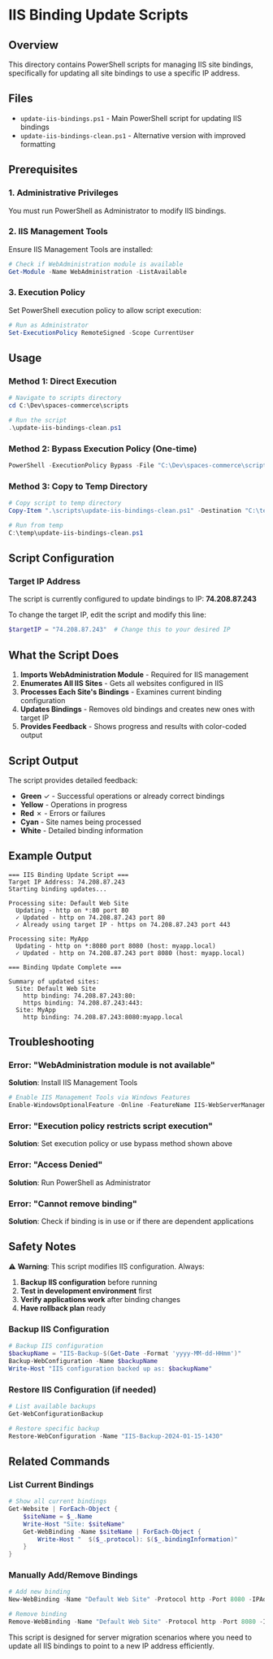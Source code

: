 # IIS Binding Update Scripts

## Overview
This directory contains PowerShell scripts for managing IIS site bindings, specifically for updating all site bindings to use a specific IP address.

## Files
- `update-iis-bindings.ps1` - Main PowerShell script for updating IIS bindings
- `update-iis-bindings-clean.ps1` - Alternative version with improved formatting

## Prerequisites

### 1. Administrative Privileges
You must run PowerShell as Administrator to modify IIS bindings.

### 2. IIS Management Tools
Ensure IIS Management Tools are installed:
```powershell
# Check if WebAdministration module is available
Get-Module -Name WebAdministration -ListAvailable
```

### 3. Execution Policy
Set PowerShell execution policy to allow script execution:
```powershell
# Run as Administrator
Set-ExecutionPolicy RemoteSigned -Scope CurrentUser
```

## Usage

### Method 1: Direct Execution
```powershell
# Navigate to scripts directory
cd C:\Dev\spaces-commerce\scripts

# Run the script
.\update-iis-bindings-clean.ps1
```

### Method 2: Bypass Execution Policy (One-time)
```powershell
PowerShell -ExecutionPolicy Bypass -File "C:\Dev\spaces-commerce\scripts\update-iis-bindings-clean.ps1"
```

### Method 3: Copy to Temp Directory
```powershell
# Copy script to temp directory
Copy-Item ".\scripts\update-iis-bindings-clean.ps1" -Destination "C:\temp\"

# Run from temp
C:\temp\update-iis-bindings-clean.ps1
```

## Script Configuration

### Target IP Address
The script is currently configured to update bindings to IP: **74.208.87.243**

To change the target IP, edit the script and modify this line:
```powershell
$targetIP = "74.208.87.243"  # Change this to your desired IP
```

## What the Script Does

1. **Imports WebAdministration Module** - Required for IIS management
2. **Enumerates All IIS Sites** - Gets all websites configured in IIS
3. **Processes Each Site's Bindings** - Examines current binding configuration
4. **Updates Bindings** - Removes old bindings and creates new ones with target IP
5. **Provides Feedback** - Shows progress and results with color-coded output

## Script Output

The script provides detailed feedback:
- **Green** ✓ - Successful operations or already correct bindings
- **Yellow** - Operations in progress
- **Red** ✗ - Errors or failures
- **Cyan** - Site names being processed
- **White** - Detailed binding information

## Example Output
```
=== IIS Binding Update Script ===
Target IP Address: 74.208.87.243
Starting binding updates...

Processing site: Default Web Site
  Updating - http on *:80 port 80
  ✓ Updated - http on 74.208.87.243 port 80
  ✓ Already using target IP - https on 74.208.87.243 port 443

Processing site: MyApp
  Updating - http on *:8080 port 8080 (host: myapp.local)
  ✓ Updated - http on 74.208.87.243 port 8080 (host: myapp.local)

=== Binding Update Complete ===

Summary of updated sites:
  Site: Default Web Site
    http binding: 74.208.87.243:80:
    https binding: 74.208.87.243:443:
  Site: MyApp
    http binding: 74.208.87.243:8080:myapp.local
```

## Troubleshooting

### Error: "WebAdministration module is not available"
**Solution**: Install IIS Management Tools
```powershell
# Enable IIS Management Tools via Windows Features
Enable-WindowsOptionalFeature -Online -FeatureName IIS-WebServerManagementTools
```

### Error: "Execution policy restricts script execution"
**Solution**: Set execution policy or use bypass method shown above

### Error: "Access Denied"
**Solution**: Run PowerShell as Administrator

### Error: "Cannot remove binding"
**Solution**: Check if binding is in use or if there are dependent applications

## Safety Notes

⚠️ **Warning**: This script modifies IIS configuration. Always:
1. **Backup IIS configuration** before running
2. **Test in development environment** first
3. **Verify applications work** after binding changes
4. **Have rollback plan** ready

### Backup IIS Configuration
```powershell
# Backup IIS configuration
$backupName = "IIS-Backup-$(Get-Date -Format 'yyyy-MM-dd-HHmm')"
Backup-WebConfiguration -Name $backupName
Write-Host "IIS configuration backed up as: $backupName"
```

### Restore IIS Configuration (if needed)
```powershell
# List available backups
Get-WebConfigurationBackup

# Restore specific backup
Restore-WebConfiguration -Name "IIS-Backup-2024-01-15-1430"
```

## Related Commands

### List Current Bindings
```powershell
# Show all current bindings
Get-Website | ForEach-Object {
    $siteName = $_.Name
    Write-Host "Site: $siteName"
    Get-WebBinding -Name $siteName | ForEach-Object {
        Write-Host "  $($_.protocol): $($_.bindingInformation)"
    }
}
```

### Manually Add/Remove Bindings
```powershell
# Add new binding
New-WebBinding -Name "Default Web Site" -Protocol http -Port 8080 -IPAddress "74.208.87.243"

# Remove binding
Remove-WebBinding -Name "Default Web Site" -Protocol http -Port 8080 -IPAddress "74.208.87.243"
```

This script is designed for server migration scenarios where you need to update all IIS bindings to point to a new IP address efficiently. 